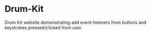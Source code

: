 # Drum-Kit
Drum Kit website demonstrating add event listeners from buttons and keystrokes pressed/clicked from user.
